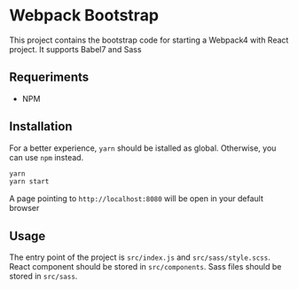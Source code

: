 # Webpack Bootstrap

This project contains the bootstrap code for starting a Webpack4 with React project.
It supports Babel7 and Sass

## Requeriments
- NPM

## Installation

For a better experience, `yarn` should be istalled as global. Otherwise, you can use `npm` instead.

```bash
yarn
yarn start
```

A page pointing to `http://localhost:8080` will be open in your default browser

## Usage

The entry point of the project is `src/index.js` and `src/sass/style.scss`.
React component should be stored in `src/components`.
Sass files should be stored in `src/sass`.

